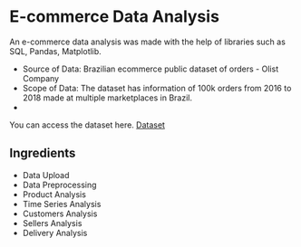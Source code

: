 # E-commerce Data Analysis

An e-commerce data analysis was made with the help of libraries such as SQL, Pandas, Matplotlib.

- Source of Data: Brazilian ecommerce public dataset of orders - Olist Company
- Scope of Data: The dataset has information of 100k orders from 2016 to 2018 made at multiple marketplaces in Brazil.
- 
You can access the dataset here. [Dataset](https://www.kaggle.com/olistbr/brazilian-ecommerce)

## Ingredients

- Data Upload
- Data Preprocessing
- Product Analysis
- Time Series Analysis
- Customers Analysis
- Sellers Analysis
- Delivery Analysis
